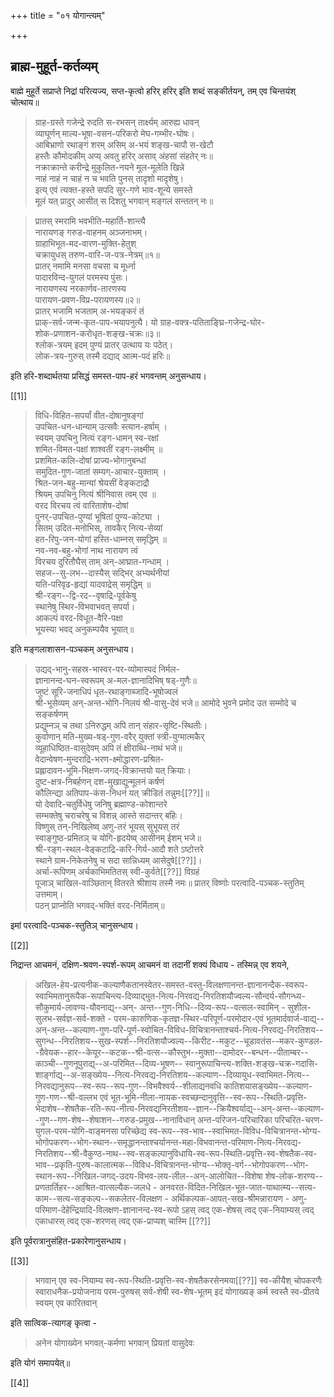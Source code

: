 +++
title = "०१ योगान्त्यम्"

+++
## ब्राह्म-मुहूर्त-कर्तव्यम्

बाह्मे मुहूर्ते सप्राप्ते निद्रां परित्यज्य, सप्त-कृत्वो हरिर् हरिर् इति शब्दं सङ्कीर्तयन्, तम् एव चिन्तयंश् चोत्थाय॥


> ग्राह-ग्रस्ते गजेन्द्रे रुदति स-रभसन् तार्क्ष्यम् आरुह्य धावन्  
व्याघूर्णन् माल्य-भूषा-वसन-परिकरो मेघ-गम्भीर-घोषः।  
आबिभ्राणो रथाङ्गं शरम् असिम् अ-भयं शङ्ख-चापौ स-खेटौ  
हस्तैः कौमोदकीम् अप्य् अवतु हरिर् असाव् अंहसां संहतेर् नः॥  
नक्राक्रान्ते करीन्द्रे मुकुलित-नयने मूल-मूलेति खिन्ने  
नाहं नाहं न चाहं न च भवति पुनस् तादृशो मादृशेषु।  
इत्य् एवं त्यक्त-हस्ते सपदि सुर-गणे भाव-शून्ये समस्ते  
मूलं यत् प्रादुर् आसीत् स दिशतु भगवान् मङ्गलं सन्ततन् नः॥

> प्रातस् स्मरामि भवभीति-महार्ति-शान्त्यै  
नारायणङ् गरुड-वाहनम् अञ्जनाभम्।  
ग्राहाभिभूत-मद-वारण-मुक्ति-हेतुश्  
चक्रायुधस् तरुण-वारि-ज-पत्र-नेत्रम्॥१॥  
प्रातर् नमामि मनसा वचसा च मूर्ध्ना  
पादारविन्द-युगलं परमस्य पुंसः।  
नारायणस्य नरकार्णव-तारणस्य  
पारायण-प्रवण-विप्र-परायणस्य॥२॥  
प्रातर् भजामि भजताम् अ-भयङ्करं तं  
प्राक्-सर्व-जन्म-कृत-पाप-भयापनुत्यै।
यो ग्राह-वक्त्र-पतिताङ्घ्रि-गजेन्द्र-घोर-  
शोक-प्रणाशन-करोधृत-शङ्ख-चक्रः॥३॥  
श्लोक-त्रयम् इदम् पुण्यं प्रातर् उत्थाय यः पठेत्।  
लोक-त्रय-गुरुस् तस्मै दद्याद् आत्म-पदं हरिः॥ 

इति हरि-शब्दार्थतया प्रसिद्धं समस्त-पाप-हरं भगवन्तम् अनुसन्धाय।

[[1]]

> विधि-विहित-सपर्यां वीत-दोषानुषङ्गां  
उपचित-धन-धान्याम् उत्सवैः स्त्यान-हर्षाम् ।  
स्वयम् उपचिनु नित्यं रङ्ग-धामन् स्व-रक्षां  
शमित-विमत-पक्षां शाश्वतीं रङ्ग-लक्ष्मीम् ॥  
प्रशमित-कलि-दोषां प्राज्य-भोगानुबन्धां  
समुदित-गुण-जातां सम्यग्-आचार-युक्ताम् ।  
श्रित-जन-बहु-मान्यां श्रेयसीं वेङ्कटाद्रौ  
श्रियम् उपचिनु नित्यं श्रीनिवास त्वम् एव ॥  
वरद विरचय त्वं वारिताशेष-दोषां  
पुनर्-उपचित-पुण्यां भूषितां पुण्य-कोट्या ।  
सितम् उदित-मनोभिस्, तावकैर् नित्य-सेव्यां  
हत-रिपु-जन-योगां हस्ति-धाम्नस् समृद्धिम् ॥  
नव-नव-बहु-भोगां नाथ नारायण त्वं  
विरचय दुरितौघैस् ताम् अन्-आघ्रात-गन्धाम् ।  
सहज--सु-लभ--दास्यैस् सद्भिर् अभ्यर्थनीयां  
यति-परिवृढ-हृद्यां यादवाद्रेस् समृद्धिम् ॥  
श्री-रङ्ग--द्वि-रद--वृषाद्रि-पूर्वकेषु  
स्थानेषु स्थिर-विभवाभवत् सपर्या।  
आकल्पं वरद-विधूत-वैरि-पक्षा  
भूयस्या भवद् अनुकम्पयैव भूयात्॥ 

इति मङ्गलाशासन-पञ्चकम् अनुसन्धाय।

> उद्यद्-भानु-सहस्र-भास्वर-पर-व्योमास्पदं निर्मल-  
ज्ञानानन्द-घन-स्वरूपम् अ-मल-ज्ञानादिभिष् षड्-गुणैः॥  
जुष्टं सूरि-जनाधिपं धृत-रथाङ्गाब्जादि-भूषोज्वलं  
श्री-भूसेव्यम् अन्-अन्त-भोगि-निलयं श्री-वासु-देवं भजे॥ 
आमोदे भुवने प्रमोद उत सम्मोदे च सङ्कर्षणम्  
प्रद्युम्नञ् च तथा ऽनिरुद्धम् अपि तान् संहार-सृष्टि-स्थितीः।  
कुर्वाणान् मति-मुख्य-षड्-गुण-वरैर् युक्तां स्त्री-युग्मात्मकैर्  
व्यूहाधिष्ठित-वासुदेवम् अपि तं क्षीराब्धि-नाथं भजे॥  
वेदान्वेषण-मुन्दराद्रि-भरण-क्ष्मोद्धारण-प्रश्रित-  
प्रह्लादावन-भूमि-भिक्षण-जगद्-विक्रान्तयो यत् क्रियाः।  
दुष्ट-क्षत्र-निबर्हणन् दश-मुखाद्युन्मूलनं कर्षणं  
कौलिन्द्या अतिपाप-कंस-निधनं यत् क्रीडितं तन्नुमः[[??]]॥  
यो देवादि-चतुर्विधेषु जनिषु ब्रह्माण्ड-कोशान्तरे  
सम्भक्तेषु चराचरेषु च विशन्न् आस्ते सदान्तर् बहिः।  
विष्णुस् तन्-निखिलेष्व् अणु-तरं भूयस् सुभूयस् तरं  
स्वाङ्गुष्ठ-प्रमितञ् च योगि-हृदयेष्व् आसीनम् ईशम् भजे॥  
श्री-रङ्ग-स्थल-वेङ्कटाद्रि-करि-गिर्य-आदौ शते ऽष्टोत्तरे  
स्थाने ग्राम-निकेतनेषु च सदा सान्निध्यम् आसेदुषे[[??]]।  
अर्चा-रूपिणम् अर्चकाभिमतितस् स्वी-कुर्वते[[??]] विग्रहं  
पूजाञ् चाखिल-वाञ्छितान् वितरते श्रीशाय तस्मै नमः॥ 
प्रातर् विष्णोः परत्वादि-पञ्चक-स्तुतिम् उत्तमाम्।  
पठन् प्राप्नोति भगवद्-भक्तिं वरद-निर्मिताम्॥ 

इमां परत्वादि-पञ्चक-स्तुतिञ् चानुसन्धाय। 

[[2]]

निद्रान्त आचमनं, दक्षिण-श्रवण-स्पर्श-रूपम् आचमनं वा तदानीं शक्यं विधाय - तस्मिन्न् एव शयने, 

> अखिल-हेय-प्रत्यनीक-कल्याणैकतानस्वेतर-समस्त-वस्तु-विलक्षणानन्त-ज्ञानानन्दैक-स्वरूप- स्वाभिमतानुरूपैक-रूपाचिन्त्य-दिव्याद्भुत-नित्य-निरवद्य-निरतिशयौज्वल्य-सौन्दर्य-सौगन्ध्य-सौकुमार्य-लावण्य-यौवनाद्य्--अन्- अन्त--गुण-निधि--दिव्य-रूप--वत्सल-स्वामिन् - सुशील-सुलभ-सर्वज्ञ-सर्व-शक्ते - परम-कारुणिक-कृतज्ञ-स्थिर-परिपूर्ण-परमोदार-एवं भूतमार्दवार्ज-वाद्य्--अन्-अन्त--कल्याण-गुण-परि-पूर्ण-स्वोचित-विविध-विचित्रानन्ताश्चर्य-नित्य-निरवद्य-निरतिशय--सुगन्ध--निरतिशय--सुख-स्पर्श--निरतिशयौज्वल्य--किरीट--मकुट--चूडावतंस--मकर-कुण्डल--ग्रैवेयक--हार--केयूर--कटक--श्री-वत्स--कौस्तुभ--मुक्ता--दामोदर--बन्धन--पीताम्बर--काञ्ची--गुणनूपुराद्य्--अ-परिमित--दिव्य-भूषण-- स्वानुरूपाचिन्त्य-शक्ति-शङ्ख-चक्र-गदासि-शार्ङ्गाद्य्--अ-सङ्ख्येय--नित्य-निरवद्य-निरतिशय--कल्याण--दिव्यायुध-स्वाभिमत-नित्य--निरवद्यानुरूप--स्व-रूप--रूप-गुण--विभवैश्वर्य--शीलाद्यनवधि कातिशयासङ्ख्येय--कल्याण-गुण-गण--श्री-वल्लभ एवं भूत-भूमि-नीला-नायक-स्वच्छन्दानुवृत्ति--स्व-रूप--स्थिति-प्रवृत्ति-भेदाशेष--शेषतैक-रति-रूप-नीत्य-निरवद्यनिरतीशय--ज्ञान--क्रियैश्वर्याद्य्--अन्-अन्त--कल्याण--गुण--गण-शेष--शेषाशन--गरुड-प्रमुख--नानाविधान् अन्त-परिजन-परिचारिका परिचरित-चरण-युगल-परम-योगि-वाङ्मनसा परिच्छेद्य स्व-रूप--स्व-भाव--स्वाभिमत-विविध-विचित्रानन्त-भोग्य-भोगोपकरण--भोग-स्थान--समृद्धानन्ताश्चर्यानन्त-महा-विभवानन्त-परिमाण-नित्य-निरवद्य-निरतिशय--श्री-वैकुण्ठ-नाथ--स्व-सङ्कल्पानुविधायि-स्व-रूप-स्थिति-प्रवृत्ति-स्व-शेषतैक-स्व-भाव--प्रकृति-पुरुष-कालात्मक--विविध-विचित्रानन्त-भोग्य--भोक्तृ-वर्ग--भोगोपकरण--भोग-स्थान-रूप--निखिल-जगद्-उदय-विभव-लय-लील--अन्-आलोचित--विशेषा शेष-लोक-शरण्य--प्रणतार्तिहर--आश्रित-वात्सल्यैक-जलधे - अनवरत-विदित-निखिल-भूत-जात-याथात्म्य--सत्य-काम--सत्य-सङ्कल्प--सकलेतर-विलक्षण - अर्थिकल्पक-आपत्-सख-श्रीमन्नारायण - अणु-परिमाण-देहेन्द्रियादि-विलक्षण-ज्ञानानन्द-स्व-रूपो ऽहस् त्वद् एक-शेषस् त्वद् एक-नियाम्यस् त्वद् एकाधारस् त्वद् एक-शरणस् त्वद् एक-प्राप्यश् चास्मि [[??]]

इति पूर्वरात्रानुसंहित-प्रकारेणानुसन्धाय। 

[[3]]

> भगवान् एव स्व-नियाम्य स्व-रूप-स्थिति-प्रवृत्ति-स्व-शेषतैकरसेनमया[[??]] स्व-कीयैश् चोपकरणैः स्वाराधनैक-प्रयोजनाय परम-पुरुषस् सर्व-शेषी स्व-शेष-भूतम् इदं योगाख्यङ् कर्म स्वस्तै स्व-प्रीतये स्वयम् एव कारितवान्

इति सात्विक-त्यागङ् कृत्वा - 

> अनेन योगाख्येन भगवत्-कर्मणा भगवान् प्रियतां वासुदेवः

इति योगं समापयेत्॥ 

[[4]]